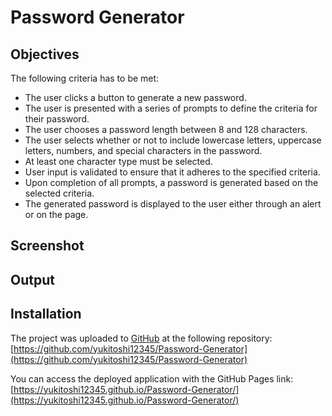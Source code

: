 # Password Generator


## Objectives
The following criteria has to be met:

- The user clicks a button to generate a new password.
- The user is presented with a series of prompts to define the criteria for their password.
- The user chooses a password length between 8 and 128 characters.
- The user selects whether or not to include lowercase letters, uppercase letters, numbers, and special characters in the password. 
- At least one character type must be selected.
- User input is validated to ensure that it adheres to the specified criteria.
- Upon completion of all prompts, a password is generated based on the selected criteria.
- The generated password is displayed to the user either through an alert or on the page.

## Screenshot

## Output

## Installation
The project was uploaded to [GitHub](https://github.com/) at the following repository:
[https://github.com/yukitoshi12345/Password-Generator](https://github.com/yukitoshi12345/Password-Generator)

You can access the deployed application with the GitHub Pages link:
[https://yukitoshi12345.github.io/Password-Generator/](https://yukitoshi12345.github.io/Password-Generator/)